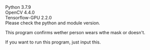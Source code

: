 Python 3.7.9  
OpenCV 4.4.0  
Tensorflow-GPU 2.2.0  
Please check the python and module version.  
  
This program confirms wether person wears wthe mask or doesn't.  
  
If you want to run this program, just input this.  
~~~python Main_Detect_Mask.py~~~
